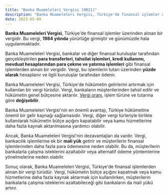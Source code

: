 ```yaml
---
title: "Banka Muameleleri Vergisi [0021]"
description: "Banka Muameleleri Vergisi, Türkiye'de finansal işlemler üzerinden alınan bir vergidir."
date: 2023-05-09
---
```


**Banka Muameleleri Vergisi**, Türkiye'de finansal işlemler üzerinden alınan bir vergidir. Bu vergi, **1984 yılında**
yürürlüğe girmiştir ve günümüzde hala uygulanmaktadır.

Banka Muameleleri Vergisi, bankalar ve diğer finansal kuruluşlar tarafından gerçekleştirilen **para transferleri,
tahsilat işlemleri, kredi kullanımı, mevduat hesaplarından para çekme ve yatırma işlemleri** gibi finansal işlemlerden
alınan bir vergidir. Vergi, bu işlemlerin tutarı üzerinden **yüzde olarak** hesaplanır ve ilgili kuruluşlar tarafından
ödenir.

Banka Muameleleri Vergisi, Türkiye'de hükümetin gelirlerini artırmak için kullanılan bir vergi türüdür. Vergi,
bankaların müşterilerinden tahsil edilir ve hükümetin genel bütçesine aktarılır. <a href="/yazilar/vergi-orani-nasil-hesaplanir/">Vergi oranı</a>, işlem türüne ve tutarına
göre **değişebilir**.

Banka Muameleleri Vergisi'nin en önemli avantajı, Türkiye hükümetine önemli bir gelir kaynağı sağlamasıdır. Vergi, diğer
vergi türleriyle birlikte kullanılarak hükümetin bütçe açığını kapatabilir veya kamu hizmetlerine daha fazla kaynak
aktarılmasına yardımcı olabilir.

Ancak, Banka Muameleleri Vergisi'nin dezavantajları da vardır. Vergi, bankacılık işlemlerine ek bir **mali yük** getirir
ve müşterilerin finansal işlemlerinden daha fazla para ödemesine neden olabilir. Bu da, müşterilerin bankalarla çalışma
isteklerini azaltabilir veya alternatif ödeme yöntemlerine yönelmelerine neden olabilir.

Sonuç olarak, Banka Muameleleri Vergisi, Türkiye'de finansal işlemlerden alınan bir vergi türüdür. Vergi, hükümetin
bütçe açığını kapatmak veya kamu hizmetlerine daha fazla kaynak aktarmak için kullanılırken, müşterilerin bankalarla
çalışma isteklerini azaltabileceği gibi bankaların da mali yükü artırır.
